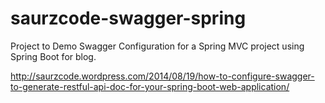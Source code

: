 saurzcode-swagger-spring
========================

Project to Demo Swagger Configuration for a Spring MVC project using Spring Boot for blog.

http://saurzcode.wordpress.com/2014/08/19/how-to-configure-swagger-to-generate-restful-api-doc-for-your-spring-boot-web-application/

